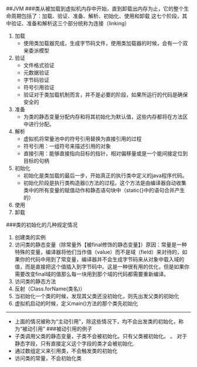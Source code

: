 ##JVM
###类从被加载到虚拟机内存中开始，直到卸载出内存为止，它的整个生命周期包括了：加载、验证、准备、解析、初始化、使用和卸载 这七个阶段，其中验证、准备和解析这三个部分统称为连接（linking）
1. 加载
	* 使用类加载器完成，生成字节码文件，使用类加载器的时候，会有一个双亲委派模型
2. 验证
	* 文件格式验证
	* 元数据验证
	* 字节码验证
	* 符号引用验证
	* 验证对于类加载机制而言，并不是必要的阶段，如果所运行的代码是确保安全的
3. 准备
	* 为类的静态变量分配内存和将其初始化为默认值，这些内存都将在方法区中进行分配。
4. 解析
	* 虚拟机将常量池中的符号引用替换为直接引用的过程
	* 符号引用：一组符号来描述引用的对象
	* 直接引用：能够直接指向目标的指针，相对偏移量或是一个能间接定位到目标的句柄
5. 初始化
	* 初始化是类加载的最后一步，开始真正的执行类中定义的java程序代码。
	* 初始化阶段是执行类构造器<clinit>()方法的过程。这个方法是由编译器自动收集类中的所有变量的赋值动作和静态语句块中（static{}中的语句合并产生的）
6. 使用
7. 卸载

###类的初始化的几种规定情况
1. 创建类的实例
2. 访问类的静态变量（除常量外【被final修饰的静态变量】）原因：常量是一种特殊的变量，编译器将他们当作值（value）而不是域（field）来对待的，如果你的代码中用到了常变量，编译器并不会生成字节码来从对象中载入域的值，而是直接把这个值插入到字节码中。这是一种很有用的优化，但是如果你需要改变final域的值那么每一块用到那个域的代码都需要重新编译。
3. 访问类的静态方法
4. 反射（Class.forName(类名)）
5. 当初始化一个类的时候，发现其父类还没初始化，则先出发父类的初始化
6. 虚拟机启动的时候，定义main()方法的那个类先初始化 

------
* 上面的情况被称为“主动引用”，除这些情况下，均不会出发类的初始化，称为“被动引用”
###被动引用的例子
* 子类调用父类的静态变量，子类不会被初始化。只有父类被初始化。 。 对于静态字段，只有直接定义这个字段的类才会被初始化.
* 通过数组定义来引用类，不会触发类的初始化
* 访问类的常量，不会初始化类


